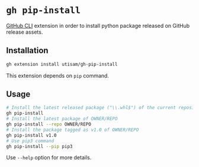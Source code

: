 # `gh pip-install`

[GitHub CLI](https://github.com/cli/cli) extension in order to
install python package released on GitHub release assets.

## Installation

```sh
gh extension install utisam/gh-pip-install
```

This extension depends on `pip` command.

## Usage

```sh
# Install the latest released package ("\\.whl$") of the current repository
gh pip-install
# Install the latest package of OWNER/REPO
gh pip-install --repo OWNER/REPO
# Install the package tagged as v1.0 of OWNER/REPO
gh pip-install v1.0
# Use pip3 command
gh pip-install --pip pip3
```

Use `--help` option for more details.
